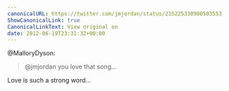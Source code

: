 ```yaml
---
canonicalURL: https://twitter.com/jmjordan/status/215225330980503553
ShowCanonicalLink: true
CanonicalLinkText: View original on
date: 2012-06-19T23:31:32+00:00
---
```

@MalloryDyson:

> @jmjordan you love that song...

Love is such a strong word...